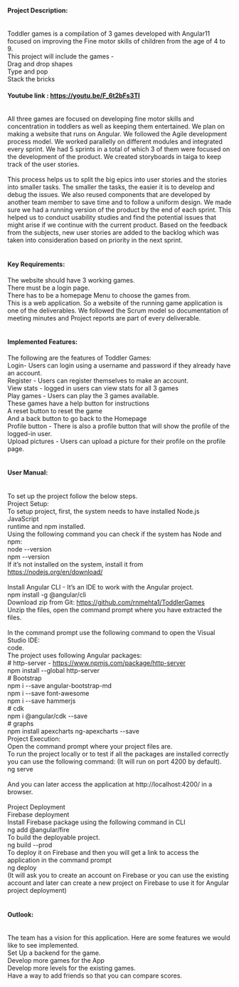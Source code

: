 <br/><h4>Project Description: </h4>
<br/>Toddler games is a compilation of 3 games developed with Angular11 focused on improving the Fine motor skills of children from the age of 4 to 9.
<br/>This project will include the games -
<br/>  Drag and drop shapes
<br/>  Type and pop
<br/>  Stack the bricks
<br/><h4>Youtube link : https://youtu.be/F_6t2bFs3TI</h4>
<br/>All three games are focused on developing fine motor skills and concentration in toddlers as well as keeping them entertained. We plan on making a website that runs on Angular. We followed the Agile development process model. We worked parallelly on different modules and integrated every sprint. We had 5 sprints in a total of which 3 of them were focused on the development of the product. We created storyboards in taiga to keep track of the user stories.
<br/>
<br/>This process helps us to split the big epics into user stories and the stories into smaller tasks. The smaller the tasks, the easier it is to develop and debug the issues. We also reused components that are developed by another team member to save time and to follow a uniform design. We made sure we had a running version of the product by the end of each sprint. This helped us to conduct usability studies and find the potential issues that might arise if we continue with the current product. Based on the feedback from the subjects, new user stories are added to the backlog which was taken into consideration based on priority in the next sprint.
<br/>
<br/><h4>Key Requirements:</h4>
The website should have 3 working games.
<br/>  There must be a login page.
<br/>  There has to be a homepage Menu to choose the games from.
<br/>  This is a web application. So a website of the running game application is one of the deliverables. We followed the Scrum model so documentation of meeting minutes and Project reports are part of every deliverable.
<br/>
<br/><h4>Implemented Features:</h4>
The following are the features of Toddler Games:
<br/>  Login- Users can login using a username and password if they already have an account.
<br/>  Register - Users can register themselves to make an account.
<br/>  View stats - logged in users can view stats for all 3 games
<br/>  Play games - Users can play the 3 games available. 
<br/>  These games have a help button for instructions
<br/>  A reset button to reset the game
<br/>  And a back button to go back to the Homepage
<br/>  Profile button - There is also a profile button that will show the profile of the logged-in user.
<br/>  Upload pictures - Users can upload a picture for their profile on the profile page.
<br/>
<br/><h4>User Manual:</h4>
<br/>To set up the project follow the below steps.
<br/>Project Setup:
<br/>To setup project, first, the system needs to have installed Node.js JavaScript
<br/>runtime and npm installed.
<br/>Using the following command you can check if the system has Node and npm:
<br/>node --version
<br/>npm --version
<br/>If it’s not installed on the system, install it from https://nodejs.org/en/download/
<br/>
<br/>Install Angular CLI - It’s an IDE to work with the Angular project.
<br/>npm install -g @angular/cli
<br/>Download zip from Git: https://github.com/rnmehta1/ToddlerGames
<br/>Unzip the files, open the command prompt where you have extracted the files.
<br/>
<br/>In the command prompt use the following command to open the Visual Studio IDE:
<br/>code.
<br/>The project uses following Angular packages:
<br/># http-server - https://www.npmjs.com/package/http-server
<br/>npm install --global http-server
<br/># Bootstrap
<br/>npm i --save angular-bootstrap-md 
<br/>npm i --save font-awesome 
<br/>npm i --save hammerjs
<br/># cdk
<br/>npm i @angular/cdk --save
<br/># graphs
<br/>npm install apexcharts ng-apexcharts --save
<br/>Project Execution:
<br/>Open the command prompt where your project files are.
<br/>To run the project locally or to test if all the packages are installed correctly you can use the following command: (It will run on port 4200 by default).
<br/>ng serve
<br/>
<br/>And you can later access the application at  http://localhost:4200/ in a browser.
<br/>
<br/>Project Deployment
<br/>Firebase deployment
<br/>Install Firebase package using the following command in CLI
<br/>ng add @angular/fire
<br/>To build the deployable project.
<br/>ng build --prod
<br/>To deploy it on Firebase and then you will get a link to access the application in the command prompt
<br/>ng deploy
<br/>(It will ask you to create an account on Firebase or you can use the existing account and later can create a new project on Firebase to use it for Angular project deployment)
<br/>
<br/><h4>Outlook:</h4>
<br/>The team has a vision for this application. Here are some features we would like to see implemented.
<br/>Set Up a backend for the game.
<br/>Develop more games for the App
<br/>Develop more levels for the existing games.
<br/>Have a way to add friends so that you can compare scores.
